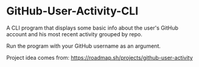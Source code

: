 # GitHub-User-Activity-CLI

A CLI program that displays some basic info about the user's GitHub account and his most recent activity grouped by repo.

Run the program with your GitHub username as an argument.

Project idea comes from: https://roadmap.sh/projects/github-user-activity
